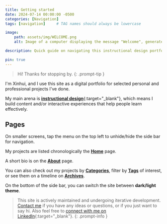 ```yaml
---
title: Getting started
date: 2024-07-14 00:00:00 -0500
categories: [Navigation]
tags: [navigation]     # TAG names should always be lowercase

image:
    path: assets/img/WELCOME.png
    alt: Image of a computer displaying the message "Welcome", generated by AI and edited by me.

description: Quick guide on navigating this instructional design portfolio site.

pin: true
---
```


> Hi! Thanks for stopping by.
{: .prompt-tip }

I'm Xinhui, and I use this site as a digital portfolio for selected personal and professional projects I've done.

My main arena is [**instructional design**](https://en.wikipedia.org/wiki/Instructional_design){:target="_blank"}, which means I build content and/or interactive experiences that help people learn effectively. 

## Pages

On smaller screens,  tap the menu on the top left to unhide/hide the side bar for navigation.

My projects are listed chronologically the [**Home**](../..) page.

A short bio is on the [**About**](../../about/) page.

You can also check out my projects by [**Categories**](../../categories/), filter by [**Tags**](../../tags/) of interest, or see them on a timeline on [**Archives**](../../archives).

On the bottom of the side bar, you can switch the site between **dark/light theme**.

> This site is actively maintained and undergoing iterative development. [Contact me](mailto:xinhuixu02@gmail.com) if you have any ideas or questions, or if you just want to say hi. Also feel free to [connect with me on LinkedIn](https://www.linkedin.com/in/xinhuixu02){:target="_blank"}.
{: .prompt-info }


